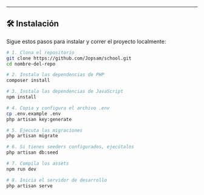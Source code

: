 ---

## 🛠️ Instalación

Sigue estos pasos para instalar y correr el proyecto localmente:

```bash
# 1. Clona el repositorio
git clone https://github.com/Jopsam/school.git
cd nombre-del-repo

# 2. Instala las dependencias de PHP
composer install

# 3. Instala las dependencias de JavaScript
npm install

# 4. Copia y configura el archivo .env
cp .env.example .env
php artisan key:generate

# 5. Ejecuta las migraciones
php artisan migrate

# 6. Si tienes seeders configurados, ejecútalos
php artisan db:seed

# 7. Compila los assets
npm run dev

# 8. Inicia el servidor de desarrollo
php artisan serve
